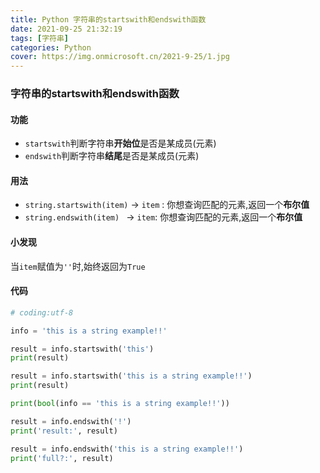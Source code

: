 ```yaml
---
title: Python 字符串的startswith和endswith函数
date: 2021-09-25 21:32:19
tags: [字符串]
categories: Python
cover: https://img.onmicrosoft.cn/2021-9-25/1.jpg
---
```


### 字符串的startswith和endswith函数

#### 功能

- `startswith`判断字符串**开始位**是否是某成员(元素)
- `endswith`判断字符串**结尾**是否是某成员(元素)

#### 用法

- `string.startswith(item)` -> `item` : 你想查询匹配的元素,返回一个**布尔值**
- `string.endswith(item) ` -> `item`: 你想查询匹配的元素,返回一个**布尔值**

#### 小发现

当`item`赋值为`''`时,始终返回为`True`

#### 代码

```python
# coding:utf-8

info = 'this is a string example!!'

result = info.startswith('this')
print(result)

result = info.startswith('this is a string example!!')
print(result)

print(bool(info == 'this is a string example!!'))

result = info.endswith('!')
print('result:', result)

result = info.endswith('this is a string example!!')
print('full?:', result)

```

